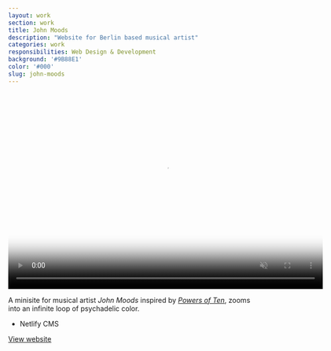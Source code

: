```yaml
---
layout: work
section: work
title: John Moods
description: "Website for Berlin based musical artist"
categories: work
responsibilities: Web Design & Development
background: '#9B88E1'
color: '#000'
slug: john-moods
---
```


<div>
  <video loop muted playsinline id="{{ page.slug }}" class="browser_img" title="{{ page.title }}" poster="{{ site.root }}/work/videos/johnmoods.jpg"
    preload="auto" width="640" height="400" data-setup="{}">
    <source src="{{ site.root }}/work/videos/johnmoods.mp4#t=0.1" type='video/mp4'>
  </video>
</div>

<p>
  A minisite for musical artist <em>John Moods</em> inspired by <a href="https://www.youtube.com/watch?v=0fKBhvDjuy0" target="_blank"><em>Powers of Ten</em></a>, zooms into an infinite loop of psychadelic color.
</p>

<ul class="tags">
  <li>Netlify CMS</li>
</ul>

<a href="https://johnmoods.com/" class="button" rel="external">View website</a>
